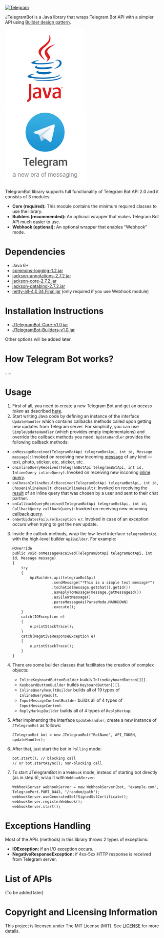 [![Telegram](http://trellobot.doomdns.org/telegrambadge.svg)](https://telegram.me/JTelegramBot)

JTelegramBot is a Java library that wraps Telegram Bot API with a simpler API using [Builder design pattern](https://en.wikipedia.org/wiki/Builder_pattern#Java_example).

![](/assets/Java_logo.png)
![](/assets/telegram_logo.PNG)

TelegramBot library supports full functionality of Telegram Bot API 2.0 and it consists of 3 modules:

 - **Core (required):** This module contains the minimum required classes to use the library.
 - **Builders (recommended):** An optional wrapper that makes Telegram Bot API much easier to use.
 - **Webhook (optional):** An optional wrapper that enables "Webhook" mode.

# Dependencies

 - Java 6+
 - [commons-logging-1.2.jar](https://github.com/Eng-Fouad/JTelegramBot/raw/master/JTelegramBot%20Core/libs/commons-logging-1.2.jar)
 - [jackson-annotations-2.7.2.jar](https://github.com/Eng-Fouad/JTelegramBot/raw/master/JTelegramBot%20Core/libs/jackson-annotations-2.7.2.jar)
 - [jackson-core-2.7.2.jar](https://github.com/Eng-Fouad/JTelegramBot/raw/master/JTelegramBot%20Core/libs/jackson-core-2.7.2.jar)
 - [jackson-databind-2.7.2.jar](https://github.com/Eng-Fouad/JTelegramBot/raw/master/JTelegramBot%20Core/libs/jackson-databind-2.7.2.jar)
 - [netty-all-4.0.34.Final.jar](https://github.com/Eng-Fouad/JTelegramBot/raw/master/JTelegramBot%20Webhook/libs/netty-all-4.0.34.Final.jar) (only required if you use Webhook module)
 
# Installation Instructions

- [JTelegramBot-Core-v1.0.jar](https://github.com/Eng-Fouad/JTelegramBot/raw/v1.0/JTelegramBot-Core-v1.0.jar)
- [JTelegramBot-Builders-v1.0.jar](https://github.com/Eng-Fouad/JTelegramBot/raw/v1.0/JTelegramBot-Builders-v1.0.jar)

Other options will be added later.

# How Telegram Bot works?

.....

# Usage

 1. First of all, you need to create a new Telegram Bot and get an *access token* as described [here](https://core.telegram.org/bots#3-how-do-i-create-a-bot).
 2. Start writing Java code by defining an instance of the interface `UpdateHandler` which contains callbacks methods called upon getting new updates from Telegram server. For simplicity, you can use `SimpleUpdateHandler` (which provides empty implementaions) and override the callback methods you need. `UpdateHandler` provides the following callback methods:
 
   - `onMessageReceived(TelegramBotApi telegramBotApi, int id, Message message)`: Invoked on receiving new incoming [message](https://core.telegram.org/bots/api#message) of any kind — text, photo, sticker, etc, sticker, etc.
   - `onInlineQueryReceived(TelegramBotApi telegramBotApi, int id, InlineQuery inlineQuery)`: Invoked on receiving new incoming [inline query](https://core.telegram.org/bots/api#inlinequery).
   - `onChosenInlineResultReceived(TelegramBotApi telegramBotApi, int id, ChosenInlineResult chosenInlineResult)`: Invoked on receiving the [result](https://core.telegram.org/bots/api#choseninlineresult) of an inline query that was chosen by a user and sent to their chat partner.
   - `onCallbackQueryReceived(TelegramBotApi telegramBotApi, int id, CallbackQuery callbackQuery)`: Invoked on receiving new incoming [callback query](https://core.telegram.org/bots/api#callbackquery).
   - `onGetUpdatesFailure(Exception e)`: Invoked in case of an exception occurs when trying to get the new update.
 3. Inside the callbck methods, wrap the low-level interface `telegramBotApi` with the high-level builder `ApiBuilder`. For example:

        @Override
        public void onMessageReceived(TelegramBotApi telegramBotApi, int id, Message message)
        {
            try
            {
                ApiBuilder.api(telegramBotApi)
                          .sendMessage("*This is a simple text message*")
                          .toChatId(message.getChat().getId())
                          .asReplyToMessage(message.getMessageId())
                          .asSilentMessage()
                          .parseMessageAs(ParseMode.MARKDOWN)
                          .execute();
            }
            catch(IOException e)
            {
                e.printStackTrace();
            }
            catch(NegativeResponseException e)
            {
                e.printStackTrace();
            }
        }
        
 4. There are some builder classes that facilitates the creation of complex objects:

    - `InlineKeyboardButtonBuilder` builds `InlineKeyboardButton[][]`.
    - `KeyboardButtonBuilder` builds `KeyboardButton[][]`.
    - `InlineQueryResultBuilder` builds all of 19 types of `InlineQueryResult`.
    - `InputMessageContentBuilder` builds all of 4 types of `InputMessageContent`.
    - `ReplyMarkupBuilder` builds all of 4 types of `ReplyMarkup`.

 5. After implmenting the interface `UpdateHandler`, create a new instance of `JTelegramBot` as follows:

        JTelegramBot bot = new JTelegramBot("BotName", API_TOKEN, updateHandler);

 6. After that, just start the bot in `Polling` mode:

        bot.start(); // blocking call
        // or bot.startAsync(); non-blocking call

 7. To start JTelegramBot in a `Webhook` mode, instead of starting bot directly (as in step 6), wrap it with `WebhookServer`:

        WebhookServer webhookServer = new WebhookServer(bot, "example.com", TelegramPort.PORT_8443, "/random/path");
		webhookServer.useGeneratedSelfSignedSslCertificate();
		webhookServer.registerWebhook();
		webhookServer.start();


# Exceptions Handling

Most of the APIs (methods) in this library throws 2 types of exceptions:

 - **IOException:** if an I/O exception occurs.
 - **NegativeResponseException:** if 4xx-5xx HTTP response is received from Telegram server.
 

# List of APIs

(To be added later)


# Copyright and Licensing Information

This project is licensed under The MIT License (MIT). See [LICENSE](LICENSE) for more details.
